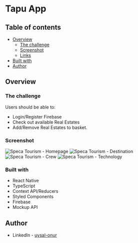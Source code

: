 # Tapu App



## Table of contents

- [Overview](#overview)
  - [The challenge](#the-challenge)
  - [Screenshot](#screenshot)
  - [Links](#links)
- [Built with](#built-with)
- [Author](#author)

## Overview

### The challenge

Users should be able to:

- Login/Register Firebase
- Check out available Real Estates
- Add/Remove Real Estates to basket.

### Screenshot


![Speca Tourism - Homepage](/Soution-ss/home.JPG)
![Speca Tourism - Destination](/Soution-ss/destination.JPG)
![Speca Tourism - Crew](/Soution-ss/crew.JPG)
![Speca Tourism - Technology](/Soution-ss/tech.JPG)



### Built with

- React Native
- TypeScript
- Context API/Reducers
- Styled Components
- Firebase
- Mockup API

## Author

- LinkedIn - [uysal-onur](https://www.linkedin.com/in/uysal-onur/)
